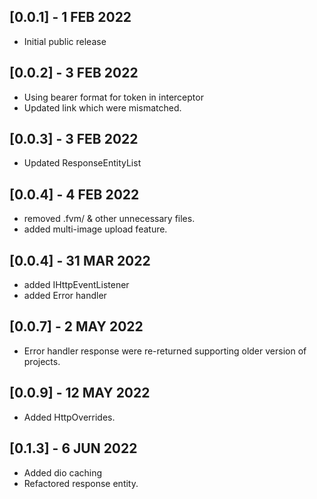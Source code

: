 ## [0.0.1] - 1 FEB 2022
- Initial public release

## [0.0.2] - 3 FEB 2022
- Using bearer format for token in interceptor
- Updated link which were mismatched.

## [0.0.3] - 3 FEB 2022
- Updated ResponseEntityList

## [0.0.4] - 4 FEB 2022
- removed .fvm/ & other unnecessary files.
- added multi-image upload feature.

 ## [0.0.4] - 31 MAR 2022
 - added IHttpEventListener
 - added Error handler

 ## [0.0.7] - 2 MAY 2022
 - Error handler response were re-returned supporting older version of projects.

  ## [0.0.9] - 12 MAY 2022
  - Added HttpOverrides.

  ## [0.1.3] - 6 JUN 2022
  - Added dio caching
  - Refactored  response entity.